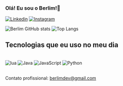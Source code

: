 
### Olá! Eu sou o Berlim!👋
[![Linkedin](https://img.shields.io/badge/LinkedIn-0077B5?style=for-the-badge&logo=linkedin&logoColor=white)](https://www.linkedin.com/)
[![Instagram](https://img.shields.io/badge/Instagram-E4405F?style=for-the-badge&logo=instagram&logoColor=white)](https://www.instagram.com/021.berlim/)

![Berlim GitHub stats](https://github-readme-stats.vercel.app/api?username=021berlim&show_icons=true&theme=transparent) ![Top Langs](https://github-readme-stats.vercel.app/api/top-langs/?username=021berlim&hide_progress=true)

## Tecnologias que eu uso no meu dia

<div style="display: inline_block"><br/>
<img align="center" alt="lua" src="https://img.shields.io/badge/Lua-2C2D72?style=for-the-badge&logo=lua&logoColor=white"/>
<img align="center" alt="Java" src="https://img.shields.io/badge/Java-ED8B00?style=for-the-badge&logo=openjdk&logoColor=white"/>
<img align="center" alt="JavaScript" src="https://img.shields.io/badge/JavaScript-F7DF1E?style=for-the-badge&logo=javascript&logoColor=black"/>
<img align="center" alt="Python" src="https://img.shields.io/badge/Python-3776AB?style=for-the-badge&logo=python&logoColor=white"/>
</div></br>

Contato profissional: berlimdev@gmail.com
